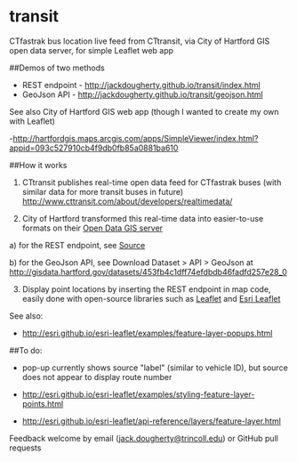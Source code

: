 # transit
CTfastrak bus location live feed from CTtransit, via City of Hartford GIS open data server, for simple Leaflet web app

##Demos of two methods
- REST endpoint - http://jackdougherty.github.io/transit/index.html
- GeoJson API - http://jackdougherty.github.io/transit/geojson.html

See also City of Hartford GIS web app (though I wanted to create my own with Leaflet)

-http://hartfordgis.maps.arcgis.com/apps/SimpleViewer/index.html?appid=093c527910cb4f9db0fb85a0881ba610

##How it works
1) CTtransit publishes real-time open data feed for CTfastrak buses (with similar data for more transit buses in future)
http://www.cttransit.com/about/developers/realtimedata/

2) City of Hartford transformed this real-time data into easier-to-use formats on their [Open Data GIS server](http://gisdata.hartford.gov/datasets/453fb4c1dff74efdbdb46fadfd257e28_0)

a) for the REST endpoint, see [Source](http://gis1.hartford.gov/arcgis/rest/services/CTTransitBusses/MapServer/0)

b) for the GeoJson API, see Download Dataset > API > GeoJson at http://gisdata.hartford.gov/datasets/453fb4c1dff74efdbdb46fadfd257e28_0

3) Display point locations by inserting the REST endpoint in map code, easily done with open-source libraries such as [Leaflet](http://leafletjs.com) and [Esri Leaflet](http://esri.github.io/esri-leaflet/)

See also:

- http://esri.github.io/esri-leaflet/examples/feature-layer-popups.html

##To do:

- pop-up currently shows source "label" (similar to vehicle ID), but source does not appear to display route number

- http://esri.github.io/esri-leaflet/examples/styling-feature-layer-points.html

- http://esri.github.io/esri-leaflet/api-reference/layers/feature-layer.html

Feedback welcome by email (jack.dougherty@trincoll.edu) or GitHub pull requests

